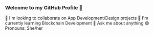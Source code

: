 ### Welcome to my GitHub Profile 👋

👯 I'm looking to collaborate on App Development/Design projects
🌱 I'm currently learning Blockchain Development
💬 Ask me about anything
😄 Pronouns: She/her
<!--
**kavyagoel1707/kavyagoel1707** is a ✨ _special_ ✨ repository because its `README.md` (this file) appears on your GitHub profile.

Here are some ideas to get you started:

- 🔭 I’m currently working on ...
- 🌱 I’m currently learning ...
- 👯 I’m looking to collaborate on ...
- 🤔 I’m looking for help with ...
- 💬 Ask me about ...
- 📫 How to reach me: ...
- 😄 Pronouns: ...
- ⚡ Fun fact: ...
-->
